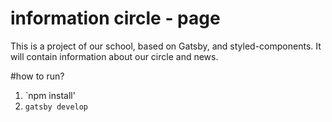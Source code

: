 # information circle - page
This is a project of our school, based on Gatsby, and styled-components. It will contain information about our circle and news.

#how to run?
1. `npm install'
2. `gatsby develop` 
